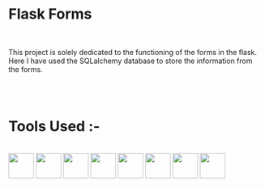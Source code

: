 <h1><b>Flask Forms</b></h1>
<br>
<p>This project is solely dedicated to the functioning of the forms in the flask. Here I have used the SQLalchemy database to store the information from the forms.  </p>
<br>
<br>

<h1><b>Tools Used :- </b></h1>
<br>
<img src='https://upload.wikimedia.org/wikipedia/commons/c/c3/Python-logo-notext.svg' height='50' width='50'>
<img src='https://www.seekpng.com/png/full/875-8753366_flask-framework-logo-svg.png' height='50' width='50'>
<img src='https://upload.wikimedia.org/wikipedia/commons/6/61/HTML5_logo_and_wordmark.svg' height='50' width='50'>
<img src='https://encrypted-tbn0.gstatic.com/images?q=tbn:ANd9GcTfeavhNqvJq4h8toQyy_1_v30M7s9iilKs2uKSlIRxsQ&s' height='50' width='50'>
<img src='https://upload.wikimedia.org/wikipedia/commons/d/d5/CSS3_logo_and_wordmark.svg' height='50' width='50'>
<img src='https://upload.wikimedia.org/wikipedia/commons/6/6a/JavaScript-logo.png' height='50' width='50'>
<img src='https://encrypted-tbn0.gstatic.com/images?q=tbn:ANd9GcRz_X_nFNruecoaUZRFDKxFtu_hgqoqu5bZrlkDuCtGwA&s' height='50' width='50'>
<img src='https://upload.wikimedia.org/wikipedia/commons/b/b2/Bootstrap_logo.svg' height='50' width='50'>
